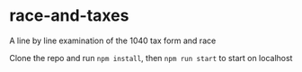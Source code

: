 # race-and-taxes
A line by line examination of the 1040 tax form and race

Clone the repo and run `npm install`, then `npm run start` to start on localhost

